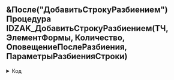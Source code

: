
## &После("ДобавитьСтрокуРазбиением") Процедура IDZAK_ДобавитьСтрокуРазбиением(ТЧ, ЭлементФормы, Количество, ОповещениеПослеРазбиения, ПараметрыРазбиенияСтроки)

  <details>  <summary>  Код  </summary>

    
    СтрокаРезультатРазделения = ЭлементФормы.ТекущиеДанные;      
	Если СтрокаРезультатРазделения.Свойство("IDZAKaza") тогда
		Если СтрокаРезультатРазделения.IDZAKaza > 0 тогда
			IDZAKaza = СтрокаРезультатРазделения.IDZAKaza;
			СтрокаРезультатРазделения.IDZAKaza = 10000000000000000000 ;
			НайденныеСтроки = 1;
			Пока НайденныеСтроки <> 0 цикл
				НайденныеСтроки = ТЧ.НайтиСтроки(Новый структура("IDZAKAZA",IDZAKaza+СтрокаРезультатРазделения.IDZAKAZA)).Количество();	
				Если НайденныеСтроки>0 тогда                           
					СтрокаРезультатРазделения.IDZAKaza = СтрокаРезультатРазделения.IDZAKaza + 10000000000000000000 ;
				КонецЕсли;
			КонецЦикла;
			СтрокаРезультатРазделения.IDZAKaza = IDZAKaza + СтрокаРезультатРазделения.IDZAKaza  
		КонецЕсли;
		
	КонецЕсли;
</details>   

